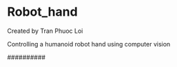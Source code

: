 # Robot_hand

Created by Tran Phuoc Loi

Controlling a humanoid robot hand using computer vision

##########
